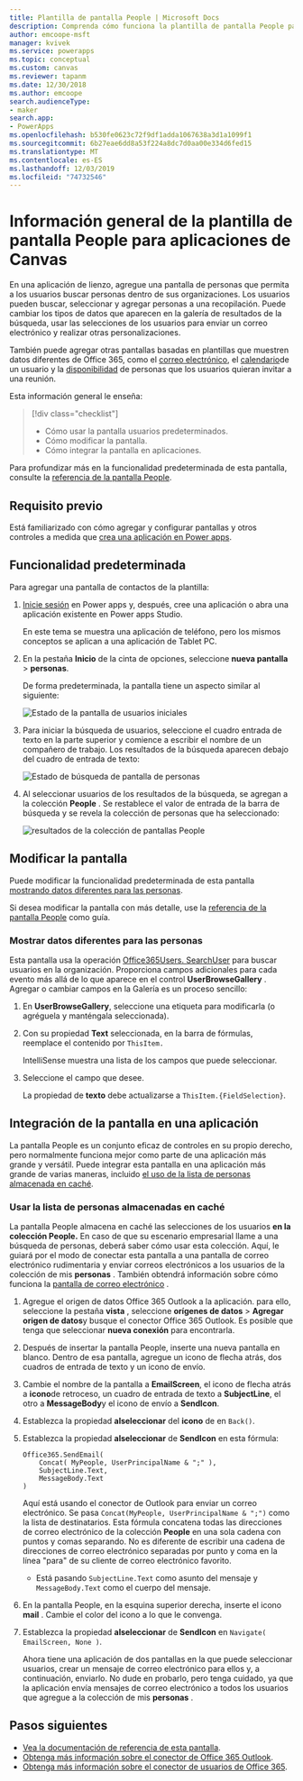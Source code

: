 ```yaml
---
title: Plantilla de pantalla People | Microsoft Docs
description: Comprenda cómo funciona la plantilla de pantalla People para las aplicaciones de canvas y cómo ampliar la pantalla para sus propios casos de uso
author: emcoope-msft
manager: kvivek
ms.service: powerapps
ms.topic: conceptual
ms.custom: canvas
ms.reviewer: tapanm
ms.date: 12/30/2018
ms.author: emcoope
search.audienceType:
- maker
search.app:
- PowerApps
ms.openlocfilehash: b530fe0623c72f9df1adda1067638a3d1a1099f1
ms.sourcegitcommit: 6b27eae6dd8a53f224a8dc7d0aa00e334d6fed15
ms.translationtype: MT
ms.contentlocale: es-ES
ms.lasthandoff: 12/03/2019
ms.locfileid: "74732546"
---
```

# <a name="overview-of-the-people-screen-template-for-canvas-apps"></a>Información general de la plantilla de pantalla People para aplicaciones de Canvas

En una aplicación de lienzo, agregue una pantalla de personas que permita a los usuarios buscar personas dentro de sus organizaciones. Los usuarios pueden buscar, seleccionar y agregar personas a una recopilación. Puede cambiar los tipos de datos que aparecen en la galería de resultados de la búsqueda, usar las selecciones de los usuarios para enviar un correo electrónico y realizar otras personalizaciones.

También puede agregar otras pantallas basadas en plantillas que muestren datos diferentes de Office 365, como el [correo electrónico](email-screen-overview.md), el [calendario](calendar-screen-overview.md)de un usuario y la [disponibilidad](meeting-screen-overview.md) de personas que los usuarios quieran invitar a una reunión.

Esta información general le enseña:
> [!div class="checklist"]
> * Cómo usar la pantalla usuarios predeterminados.
> * Cómo modificar la pantalla.
> * Cómo integrar la pantalla en aplicaciones.

Para profundizar más en la funcionalidad predeterminada de esta pantalla, consulte la [referencia de la pantalla People](people-screen-reference.md).

## <a name="prerequisite"></a>Requisito previo

Está familiarizado con cómo agregar y configurar pantallas y otros controles a medida que [crea una aplicación en Power apps](../data-platform-create-app-scratch.md).

## <a name="default-functionality"></a>Funcionalidad predeterminada

Para agregar una pantalla de contactos de la plantilla:

1. [Inicie sesión](https://make.powerapps.com?utm_source=padocs&utm_medium=linkinadoc&utm_campaign=referralsfromdoc) en Power apps y, después, cree una aplicación o abra una aplicación existente en Power apps Studio.

    En este tema se muestra una aplicación de teléfono, pero los mismos conceptos se aplican a una aplicación de Tablet PC.

1. En la pestaña **Inicio** de la cinta de opciones, seleccione **nueva pantalla** > **personas**.

    De forma predeterminada, la pantalla tiene un aspecto similar al siguiente:

    ![Estado de la pantalla de usuarios iniciales](media/people-screen/people-screen-empty.png)

1. Para iniciar la búsqueda de usuarios, seleccione el cuadro entrada de texto en la parte superior y comience a escribir el nombre de un compañero de trabajo. Los resultados de la búsqueda aparecen debajo del cuadro de entrada de texto:

    ![Estado de búsqueda de pantalla de personas](media/people-screen/people-browse-gall-full.png)

1. Al seleccionar usuarios de los resultados de la búsqueda, se agregan a la colección **People** . Se restablece el valor de entrada de la barra de búsqueda y se revela la colección de personas que ha seleccionado:

    ![resultados de la colección de pantallas People](media/people-screen/people-people-gall-full.png)

## <a name="modify-the-screen"></a>Modificar la pantalla

Puede modificar la funcionalidad predeterminada de esta pantalla [mostrando datos diferentes para las personas](people-screen-overview.md#show-different-data-for-people).

Si desea modificar la pantalla con más detalle, use la [referencia de la pantalla People](./people-screen-reference.md) como guía.

### <a name="show-different-data-for-people"></a>Mostrar datos diferentes para las personas

Esta pantalla usa la operación [Office365Users. SearchUser](https://docs.microsoft.com/connectors/office365users/#searchuser) para buscar usuarios en la organización. Proporciona campos adicionales para cada evento más allá de lo que aparece en el control **UserBrowseGallery** . Agregar o cambiar campos en la Galería es un proceso sencillo:

1. En **UserBrowseGallery**, seleccione una etiqueta para modificarla (o agréguela y manténgala seleccionada).

1. Con su propiedad **Text** seleccionada, en la barra de fórmulas, reemplace el contenido por `ThisItem.`

    IntelliSense muestra una lista de los campos que puede seleccionar.

1. Seleccione el campo que desee.

    La propiedad de **texto** debe actualizarse a `ThisItem.{FieldSelection}`.

## <a name="integrate-the-screen-into-an-app"></a>Integración de la pantalla en una aplicación

La pantalla People es un conjunto eficaz de controles en su propio derecho, pero normalmente funciona mejor como parte de una aplicación más grande y versátil. Puede integrar esta pantalla en una aplicación más grande de varias maneras, incluido [el uso de la lista de personas almacenada en caché](people-screen-overview.md#use-your-cached-list-of-people).

### <a name="use-your-cached-list-of-people"></a>Usar la lista de personas almacenadas en caché

La pantalla People almacena en caché las selecciones de los usuarios **en la colección People.** En caso de que su escenario empresarial llame a una búsqueda de personas, deberá saber cómo usar esta colección. Aquí, le guiará por el modo de conectar esta pantalla a una pantalla de correo electrónico rudimentaria y enviar correos electrónicos a los usuarios de la colección de mis **personas** . También obtendrá información sobre cómo funciona la [pantalla de correo electrónico](./email-screen-overview.md) .

1. Agregue el origen de datos Office 365 Outlook a la aplicación. para ello, seleccione la pestaña **vista** , seleccione **orígenes de datos** > **Agregar origen de datos**y busque el conector Office 365 Outlook. Es posible que tenga que seleccionar **nueva conexión** para encontrarla.
1. Después de insertar la pantalla People, inserte una nueva pantalla en blanco. Dentro de esa pantalla, agregue un icono de flecha atrás, dos cuadros de entrada de texto y un icono de envío.
1. Cambie el nombre de la pantalla a **EmailScreen**, el icono de flecha atrás a **icono**de retroceso, un cuadro de entrada de texto a **SubjectLine**, el otro a **MessageBody**y el icono de envío a **SendIcon**.
1. Establezca la propiedad **alseleccionar** del **icono** de en `Back()`.
1. Establezca la propiedad **alseleccionar** de **SendIcon** en esta fórmula:

    ```powerapps-dot
    Office365.SendEmail( 
        Concat( MyPeople, UserPrincipalName & ";" ), 
        SubjectLine.Text, 
        MessageBody.Text 
    )
    ```
    
    Aquí está usando el conector de Outlook para enviar un correo electrónico. Se pasa `Concat(MyPeople, UserPrincipalName & ";")` como la lista de destinatarios. Esta fórmula concatena todas las direcciones de correo electrónico de la colección **People** en una sola cadena con puntos y comas separando. No es diferente de escribir una cadena de direcciones de correo electrónico separadas por punto y coma en la línea "para" de su cliente de correo electrónico favorito.
    * Está pasando `SubjectLine.Text` como asunto del mensaje y `MessageBody.Text` como el cuerpo del mensaje.
1. En la pantalla People, en la esquina superior derecha, inserte el icono **mail** .
   Cambie el color del icono a lo que le convenga.
1. Establezca la propiedad **alseleccionar** de **SendIcon** en `Navigate( EmailScreen, None )`.

    Ahora tiene una aplicación de dos pantallas en la que puede seleccionar usuarios, crear un mensaje de correo electrónico para ellos y, a continuación, enviarlo. No dude en probarlo, pero tenga cuidado, ya que la aplicación envía mensajes de correo electrónico a todos los usuarios que agregue a la colección de mis **personas** .

## <a name="next-steps"></a>Pasos siguientes

* [Vea la documentación de referencia de esta pantalla](./people-screen-reference.md).
* [Obtenga más información sobre el conector de Office 365 Outlook](../connections/connection-office365-outlook.md).
* [Obtenga más información sobre el conector de usuarios de Office 365](../connections/connection-office365-users.md).

